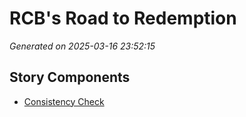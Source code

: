# RCB's Road to Redemption

*Generated on 2025-03-16 23:52:15*

## Story Components

- [Consistency Check](./consistency_check.txt)
